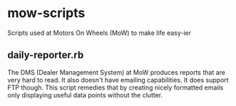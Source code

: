 # mow-scripts
Scripts used at Motors On Wheels (MoW) to make life easy-ier

## daily-reporter.rb

The DMS (Dealer Management System) at MoW produces reports that are very hard to read. It also doesn't have emailing capabilities. It does support FTP though. This script remedies that by creating nicely formatted emails only displaying useful data points without the clutter.
